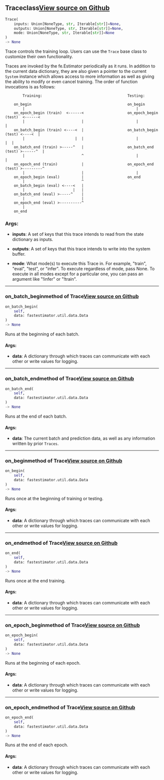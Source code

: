 ## Trace<span class="tag">class</span><a class="sourcelink" href=https://github.com/fastestimator/fastestimator/blob/r1.2/fastestimator/trace/trace.py/#L31-L132>View source on Github</a>
```python
Trace(
	inputs: Union[NoneType, str, Iterable[str]]=None,
	outputs: Union[NoneType, str, Iterable[str]]=None,
	mode: Union[NoneType, str, Iterable[str]]=None
)
-> None
```
Trace controls the training loop. Users can use the `Trace` base class to customize their own functionality.

Traces are invoked by the fe.Estimator periodically as it runs. In addition to the current data dictionary, they are
also given a pointer to the current `System` instance which allows access to more information as well as giving the
ability to modify or even cancel training. The order of function invocations is as follows:

``` plot
        Training:                                       Testing:

    on_begin                                            on_begin
        |                                                   |
    on_epoch_begin (train)  <------<                    on_epoch_begin (test)  <------<
        |                          |                        |                         |
    on_batch_begin (train) <----<  |                    on_batch_begin (test) <----<  |
        |                       |  |                        |                      |  |
    on_batch_end (train) >-----^   |                    on_batch_end (test) >------^  |
        |                          ^                        |                         |
    on_epoch_end (train)           |                    on_epoch_end (test) >---------^
        |                          |                        |
    on_epoch_begin (eval)          |                    on_end
        |                          ^
    on_batch_begin (eval) <----<   |
        |                      |   |
    on_batch_end (eval) >-----^    |
        |                          |
    on_epoch_end (eval) >----------^
        |
    on_end
```


<h3>Args:</h3>


* **inputs**: A set of keys that this trace intends to read from the state dictionary as inputs.

* **outputs**: A set of keys that this trace intends to write into the system buffer.

* **mode**: What mode(s) to execute this Trace in. For example, "train", "eval", "test", or "infer". To execute regardless of mode, pass None. To execute in all modes except for a particular one, you can pass an argument like "!infer" or "!train".

---

### on_batch_begin<span class="tag">method of Trace</span><a class="sourcelink" href=https://github.com/fastestimator/fastestimator/blob/r1.2/fastestimator/trace/trace.py/#L102-L108>View source on Github</a>
```python
on_batch_begin(
	self,
	data: fastestimator.util.data.Data
)
-> None
```
Runs at the beginning of each batch.


<h4>Args:</h4>


* **data**: A dictionary through which traces can communicate with each other or write values for logging.

---

### on_batch_end<span class="tag">method of Trace</span><a class="sourcelink" href=https://github.com/fastestimator/fastestimator/blob/r1.2/fastestimator/trace/trace.py/#L110-L116>View source on Github</a>
```python
on_batch_end(
	self,
	data: fastestimator.util.data.Data
)
-> None
```
Runs at the end of each batch.


<h4>Args:</h4>


* **data**: The current batch and prediction data, as well as any information written by prior `Traces`.

---

### on_begin<span class="tag">method of Trace</span><a class="sourcelink" href=https://github.com/fastestimator/fastestimator/blob/r1.2/fastestimator/trace/trace.py/#L86-L92>View source on Github</a>
```python
on_begin(
	self,
	data: fastestimator.util.data.Data
)
-> None
```
Runs once at the beginning of training or testing.


<h4>Args:</h4>


* **data**: A dictionary through which traces can communicate with each other or write values for logging.

---

### on_end<span class="tag">method of Trace</span><a class="sourcelink" href=https://github.com/fastestimator/fastestimator/blob/r1.2/fastestimator/trace/trace.py/#L126-L132>View source on Github</a>
```python
on_end(
	self,
	data: fastestimator.util.data.Data
)
-> None
```
Runs once at the end training.


<h4>Args:</h4>


* **data**: A dictionary through which traces can communicate with each other or write values for logging.

---

### on_epoch_begin<span class="tag">method of Trace</span><a class="sourcelink" href=https://github.com/fastestimator/fastestimator/blob/r1.2/fastestimator/trace/trace.py/#L94-L100>View source on Github</a>
```python
on_epoch_begin(
	self,
	data: fastestimator.util.data.Data
)
-> None
```
Runs at the beginning of each epoch.


<h4>Args:</h4>


* **data**: A dictionary through which traces can communicate with each other or write values for logging.

---

### on_epoch_end<span class="tag">method of Trace</span><a class="sourcelink" href=https://github.com/fastestimator/fastestimator/blob/r1.2/fastestimator/trace/trace.py/#L118-L124>View source on Github</a>
```python
on_epoch_end(
	self,
	data: fastestimator.util.data.Data
)
-> None
```
Runs at the end of each epoch.


<h4>Args:</h4>


* **data**: A dictionary through which traces can communicate with each other or write values for logging.

